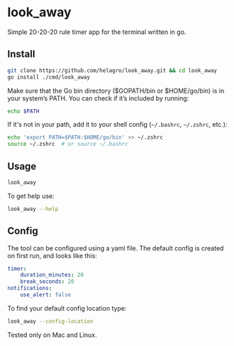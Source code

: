 
# look_away

Simple 20-20-20 rule timer app for the terminal written in go.

## Install

```sh
git clone https://github.com/helagro/look_away.git && cd look_away
go install ./cmd/look_away
```

Make sure that the Go bin directory ($GOPATH/bin or $HOME/go/bin) is in your system’s PATH. You can check if it’s included by running:

```sh
echo $PATH
```

If it's not in your path, add it to your shell config (`~/.bashrc`, `~/.zshrc`, etc.):

```sh
echo 'export PATH=$PATH:$HOME/go/bin' >> ~/.zshrc
source ~/.zshrc  # or source ~/.bashrc
```

## Usage

```sh
look_away
```

To get help use:

```sh
look_away --help
```

## Config

The tool can be configured using a yaml file. The default config is created on first run, and looks like this:

```yaml
timer:
    duration_minutes: 20
    break_seconds: 20
notifications:
    use_alert: false
```

To find your default config location type:

```sh
look_away --config-location
```

Tested only on Mac and Linux.
